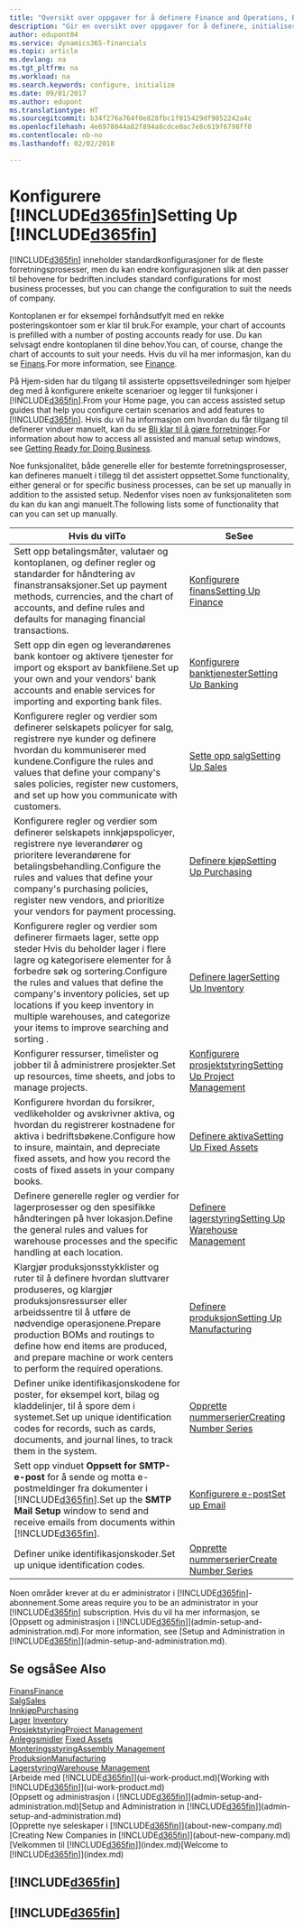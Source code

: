 ```yaml
---
title: "Oversikt over oppgaver for å definere Finance and Operations, Business edition | Microsoft-dokumentasjon"
description: "Gir en oversikt over oppgaver for å definere, initialisere og konfigurere Finance and Operations, Business edition etter behov."
author: edupont04
ms.service: dynamics365-financials
ms.topic: article
ms.devlang: na
ms.tgt_pltfrm: na
ms.workload: na
ms.search.keywords: configure, initialize
ms.date: 09/01/2017
ms.author: edupont
ms.translationtype: HT
ms.sourcegitcommit: b34f276a764f0e828fbc1f015429df9852242a4c
ms.openlocfilehash: 4e6978044a82f894a8cdce0ac7e8c619f6798ff0
ms.contentlocale: nb-no
ms.lasthandoff: 02/02/2018

---
```

# <a name="setting-up-included365finincludesd365finmdmd"></a><span data-ttu-id="9405e-103">Konfigurere [!INCLUDE[d365fin](includes/d365fin_md.md)]</span><span class="sxs-lookup"><span data-stu-id="9405e-103">Setting Up [!INCLUDE[d365fin](includes/d365fin_md.md)]</span></span>
[!INCLUDE[d365fin](includes/d365fin_md.md)] <span data-ttu-id="9405e-104"> inneholder standardkonfigurasjoner for de fleste forretningsprosesser, men du kan endre konfigurasjonen slik at den passer til behovene for bedriften.</span><span class="sxs-lookup"><span data-stu-id="9405e-104">includes standard configurations for most business processes, but you can change the configuration to suit the needs of company.</span></span>

<span data-ttu-id="9405e-105">Kontoplanen er for eksempel forhåndsutfylt med en rekke posteringskontoer som er klar til bruk.</span><span class="sxs-lookup"><span data-stu-id="9405e-105">For example, your chart of accounts is prefilled with a number of posting accounts ready for use.</span></span> <span data-ttu-id="9405e-106">Du kan selvsagt endre kontoplanen til dine behov.</span><span class="sxs-lookup"><span data-stu-id="9405e-106">You can, of course, change the chart of accounts to suit your needs.</span></span> <span data-ttu-id="9405e-107">Hvis du vil ha mer informasjon, kan du se [Finans](finance.md).</span><span class="sxs-lookup"><span data-stu-id="9405e-107">For more information, see [Finance](finance.md).</span></span>

<span data-ttu-id="9405e-108">På Hjem-siden har du tilgang til assisterte oppsettsveiledninger som hjelper deg med å konfigurere enkelte scenarioer og legger til funksjoner i [!INCLUDE[d365fin](includes/d365fin_md.md)].</span><span class="sxs-lookup"><span data-stu-id="9405e-108">From your Home page, you can access assisted setup guides that help you configure certain scenarios and add features to [!INCLUDE[d365fin](includes/d365fin_md.md)].</span></span> <span data-ttu-id="9405e-109">Hvis du vil ha informasjon om hvordan du får tilgang til definerer vinduer manuelt, kan du se [Bli klar til å gjøre forretninger](ui-get-ready-business.md).</span><span class="sxs-lookup"><span data-stu-id="9405e-109">For information about how to access all assisted and manual setup windows, see [Getting Ready for Doing Business](ui-get-ready-business.md).</span></span>

<span data-ttu-id="9405e-110">Noe funksjonalitet, både generelle eller for bestemte forretningsprosesser, kan defineres manuelt i tillegg til det assistert oppsettet.</span><span class="sxs-lookup"><span data-stu-id="9405e-110">Some functionality, either general or for specific business processes, can be set up manually in addition to the assisted setup.</span></span> <span data-ttu-id="9405e-111">Nedenfor vises noen av funksjonaliteten som du kan du kan angi manuelt.</span><span class="sxs-lookup"><span data-stu-id="9405e-111">The following lists some of functionality that can you can set up manually.</span></span>

| <span data-ttu-id="9405e-112">Hvis du vil</span><span class="sxs-lookup"><span data-stu-id="9405e-112">To</span></span> | <span data-ttu-id="9405e-113">Se</span><span class="sxs-lookup"><span data-stu-id="9405e-113">See</span></span> |
| --- | --- |
| <span data-ttu-id="9405e-114">Sett opp betalingsmåter, valutaer og kontoplanen, og definer regler og standarder for håndtering av finanstransaksjoner.</span><span class="sxs-lookup"><span data-stu-id="9405e-114">Set up payment methods, currencies, and the chart of accounts, and define rules and defaults for managing financial transactions.</span></span> |[<span data-ttu-id="9405e-115">Konfigurere finans</span><span class="sxs-lookup"><span data-stu-id="9405e-115">Setting Up Finance</span></span>](finance-setup-finance.md) |
| <span data-ttu-id="9405e-116">Sett opp din egen og leverandørenes bank kontoer og aktivere tjenester for import og eksport av bankfilene.</span><span class="sxs-lookup"><span data-stu-id="9405e-116">Set up your own and your vendors' bank accounts and enable services for importing and exporting bank files.</span></span> |[<span data-ttu-id="9405e-117">Konfigurere banktjenester</span><span class="sxs-lookup"><span data-stu-id="9405e-117">Setting Up Banking</span></span>](bank-setup-banking.md) |
| <span data-ttu-id="9405e-118">Konfigurere regler og verdier som definerer selskapets policyer for salg, registrere nye kunder og definere hvordan du kommuniserer med kundene.</span><span class="sxs-lookup"><span data-stu-id="9405e-118">Configure the rules and values that define your company's sales policies, register new customers, and set up how you communicate with customers.</span></span> |[<span data-ttu-id="9405e-119">Sette opp salg</span><span class="sxs-lookup"><span data-stu-id="9405e-119">Setting Up Sales</span></span>](sales-setup-sales.md) |
| <span data-ttu-id="9405e-120">Konfigurere regler og verdier som definerer selskapets innkjøpspolicyer, registrere nye leverandører og prioritere leverandørene for betalingsbehandling.</span><span class="sxs-lookup"><span data-stu-id="9405e-120">Configure the rules and values that define your company's purchasing policies, register new vendors, and prioritize your vendors for payment processing.</span></span> |[<span data-ttu-id="9405e-121">Definere kjøp</span><span class="sxs-lookup"><span data-stu-id="9405e-121">Setting Up Purchasing</span></span>](purchasing-setup-purchasing.md) |
| <span data-ttu-id="9405e-122">Konfigurere regler og verdier som definerer firmaets lager, sette opp steder Hvis du beholder lager i flere lagre og kategorisere elementer for å forbedre søk og sortering.</span><span class="sxs-lookup"><span data-stu-id="9405e-122">Configure the rules and values that define the company's inventory policies, set up locations if you keep inventory in multiple warehouses, and categorize your items to improve searching and sorting .</span></span> |[<span data-ttu-id="9405e-123">Definere lager</span><span class="sxs-lookup"><span data-stu-id="9405e-123">Setting Up Inventory</span></span>](inventory-setup-inventory.md) |
| <span data-ttu-id="9405e-124">Konfigurer ressurser, timelister og jobber til å administrere prosjekter.</span><span class="sxs-lookup"><span data-stu-id="9405e-124">Set up resources, time sheets, and jobs to manage projects.</span></span> |[<span data-ttu-id="9405e-125">Konfigurere prosjektstyring</span><span class="sxs-lookup"><span data-stu-id="9405e-125">Setting Up Project Management</span></span>](projects-setup-projects.md) |
| <span data-ttu-id="9405e-126">Konfigurere hvordan du forsikrer, vedlikeholder og avskrivner aktiva, og hvordan du registrerer kostnadene for aktiva i bedriftsbøkene.</span><span class="sxs-lookup"><span data-stu-id="9405e-126">Configure how to insure, maintain, and depreciate fixed assets, and how you record the costs of fixed assets in your company books.</span></span> |[<span data-ttu-id="9405e-127">Definere aktiva</span><span class="sxs-lookup"><span data-stu-id="9405e-127">Setting Up Fixed Assets</span></span>](fa-setup.md) |
|<span data-ttu-id="9405e-128">Definere generelle regler og verdier for lagerprosesser og den spesifikke håndteringen på hver lokasjon.</span><span class="sxs-lookup"><span data-stu-id="9405e-128">Define the general rules and values for warehouse processes and the specific handling at each location.</span></span>|[<span data-ttu-id="9405e-129">Definere lagerstyring</span><span class="sxs-lookup"><span data-stu-id="9405e-129">Setting Up Warehouse Management</span></span>](warehouse-setup-warehouse.md)|
|<span data-ttu-id="9405e-130">Klargjør produksjonsstykklister og ruter til å definere hvordan sluttvarer produseres, og klargjør produksjonsressurser eller arbeidssentre til å utføre de nødvendige operasjonene.</span><span class="sxs-lookup"><span data-stu-id="9405e-130">Prepare production BOMs and routings to define how end items are produced, and prepare machine or work centers to perform the required operations.</span></span>|[<span data-ttu-id="9405e-131">Definere produksjon</span><span class="sxs-lookup"><span data-stu-id="9405e-131">Setting Up Manufacturing</span></span>](production-configure-production-processes.md)|
| <span data-ttu-id="9405e-132">Definer unike identifikasjonskodene for poster, for eksempel kort, bilag og kladdelinjer, til å spore dem i systemet.</span><span class="sxs-lookup"><span data-stu-id="9405e-132">Set up unique identification codes for records, such as cards, documents, and journal lines, to track them in the system.</span></span> |[<span data-ttu-id="9405e-133">Opprette nummerserier</span><span class="sxs-lookup"><span data-stu-id="9405e-133">Creating Number Series</span></span>](ui-create-number-series.md) |
| <span data-ttu-id="9405e-134">Sett opp vinduet **Oppsett for SMTP-e-post** for å sende og motta e-postmeldinger fra dokumenter i [!INCLUDE[d365fin](includes/d365fin_md.md)].</span><span class="sxs-lookup"><span data-stu-id="9405e-134">Set up the **SMTP Mail Setup** window to send and receive emails from documents within [!INCLUDE[d365fin](includes/d365fin_md.md)].</span></span> |[<span data-ttu-id="9405e-135">Konfigurere e-post</span><span class="sxs-lookup"><span data-stu-id="9405e-135">Set up Email</span></span>](madeira-how-setup-email.md) |
| <span data-ttu-id="9405e-136">Definer unike identifikasjonskoder.</span><span class="sxs-lookup"><span data-stu-id="9405e-136">Set up unique identification codes.</span></span> |[<span data-ttu-id="9405e-137">Opprette nummerserier</span><span class="sxs-lookup"><span data-stu-id="9405e-137">Create Number Series</span></span>](ui-create-number-series.md) |

<span data-ttu-id="9405e-138">Noen områder krever at du er administrator i [!INCLUDE[d365fin](includes/d365fin_md.md)]-abonnement.</span><span class="sxs-lookup"><span data-stu-id="9405e-138">Some areas require you to be an administrator in your [!INCLUDE[d365fin](includes/d365fin_md.md)] subscription.</span></span> <span data-ttu-id="9405e-139">Hvis du vil ha mer informasjon, se [Oppsett og administrasjon i [!INCLUDE[d365fin](includes/d365fin_md.md)]](admin-setup-and-administration.md).</span><span class="sxs-lookup"><span data-stu-id="9405e-139">For more information, see [Setup and Administration in [!INCLUDE[d365fin](includes/d365fin_md.md)]](admin-setup-and-administration.md).</span></span>  

## <a name="see-also"></a><span data-ttu-id="9405e-140">Se også</span><span class="sxs-lookup"><span data-stu-id="9405e-140">See Also</span></span>
[<span data-ttu-id="9405e-141">Finans</span><span class="sxs-lookup"><span data-stu-id="9405e-141">Finance</span></span>](finance.md)  
[<span data-ttu-id="9405e-142">Salg</span><span class="sxs-lookup"><span data-stu-id="9405e-142">Sales</span></span>](sales-manage-sales.md)  
[<span data-ttu-id="9405e-143">Innkjøp</span><span class="sxs-lookup"><span data-stu-id="9405e-143">Purchasing</span></span>](purchasing-manage-purchasing.md)  
<span data-ttu-id="9405e-144">[Lager](inventory-manage-inventory.md)  </span><span class="sxs-lookup"><span data-stu-id="9405e-144">[Inventory](inventory-manage-inventory.md)  </span></span>  
[<span data-ttu-id="9405e-145">Prosjektstyring</span><span class="sxs-lookup"><span data-stu-id="9405e-145">Project Management</span></span>](projects-manage-projects.md)  
<span data-ttu-id="9405e-146">[Anleggsmidler](fa-manage.md)  </span><span class="sxs-lookup"><span data-stu-id="9405e-146">[Fixed Assets](fa-manage.md)  </span></span>  
[<span data-ttu-id="9405e-147">Monteringsstyring</span><span class="sxs-lookup"><span data-stu-id="9405e-147">Assembly Management</span></span>](assembly-assemble-items.md)  
[<span data-ttu-id="9405e-148">Produksjon</span><span class="sxs-lookup"><span data-stu-id="9405e-148">Manufacturing</span></span>](production-manage-manufacturing.md)  
[<span data-ttu-id="9405e-149">Lagerstyring</span><span class="sxs-lookup"><span data-stu-id="9405e-149">Warehouse Management</span></span>](warehouse-manage-warehouse.md)  
<span data-ttu-id="9405e-150">[Arbeide med [!INCLUDE[d365fin](includes/d365fin_md.md)]](ui-work-product.md)</span><span class="sxs-lookup"><span data-stu-id="9405e-150">[Working with [!INCLUDE[d365fin](includes/d365fin_md.md)]](ui-work-product.md)</span></span>  
<span data-ttu-id="9405e-151">[Oppsett og administrasjon i [!INCLUDE[d365fin](includes/d365fin_md.md)]](admin-setup-and-administration.md)</span><span class="sxs-lookup"><span data-stu-id="9405e-151">[Setup and Administration in [!INCLUDE[d365fin](includes/d365fin_md.md)]](admin-setup-and-administration.md)</span></span>  
<span data-ttu-id="9405e-152">[Opprette nye seleskaper i [!INCLUDE[d365fin](includes/d365fin_md.md)]](about-new-company.md)</span><span class="sxs-lookup"><span data-stu-id="9405e-152">[Creating New Companies in [!INCLUDE[d365fin](includes/d365fin_md.md)]](about-new-company.md)</span></span>  
<span data-ttu-id="9405e-153">[Velkommen til [!INCLUDE[d365fin](includes/d365fin_md.md)]](index.md)</span><span class="sxs-lookup"><span data-stu-id="9405e-153">[Welcome to [!INCLUDE[d365fin](includes/d365fin_md.md)]](index.md)</span></span>  

## [!INCLUDE[d365fin](includes/free_trial_md.md)]  
## [!INCLUDE[d365fin](includes/training_link_md.md)]

